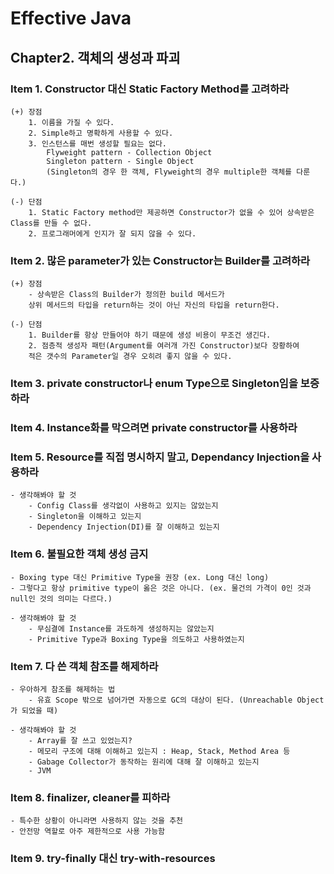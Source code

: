 # Effective Java 

## Chapter2. 객체의 생성과 파괴

### Item 1. Constructor 대신 Static Factory Method를 고려하라
    (+) 장점 
        1. 이름을 가질 수 있다. 
        2. Simple하고 명확하게 사용할 수 있다. 
        3. 인스턴스를 매번 생성할 필요는 없다. 
            Flyweight pattern - Collection Object 
            Singleton pattern - Single Object 
            (Singleton의 경우 한 객체, Flyweight의 경우 multiple한 객체를 다룬다.) 
    
    (-) 단점
        1. Static Factory method만 제공하면 Constructor가 없을 수 있어 상속받은 Class를 만들 수 없다. 
        2. 프로그래머에게 인지가 잘 되지 않을 수 있다.
    
### Item 2. 많은 parameter가 있는 Constructor는 Builder를 고려하라
    (+) 장점
        - 상속받은 Class의 Builder가 정의한 build 메서드가 
        상위 메서드의 타입을 return하는 것이 아닌 자신의 타입을 return한다. 
        
    (-) 단점 
        1. Builder를 항상 만들어야 하기 때문에 생성 비용이 무조건 생긴다. 
        2. 점층적 생성자 패턴(Argument를 여러개 가진 Constructor)보다 장황하여 
        적은 갯수의 Parameter일 경우 오히려 좋지 않을 수 있다. 
        
### Item 3. private constructor나 enum Type으로 Singleton임을 보증하라 

### Item 4. Instance화를 막으려면 private constructor를 사용하라 

### Item 5. Resource를 직접 명시하지 말고, Dependancy Injection을 사용하라 
    - 생각해봐야 할 것
        - Config Class를 생각없이 사용하고 있지는 않았는지
        - Singleton을 이해하고 있는지 
        - Dependency Injection(DI)를 잘 이해하고 있는지 
        
### Item 6. 불필요한 객체 생성 금지 
    - Boxing type 대신 Primitive Type을 권장 (ex. Long 대신 long) 
    - 그렇다고 항상 primitive type이 옳은 것은 아니다. (ex. 물건의 가격이 0인 것과 null인 것의 의미는 다르다.) 
    
    - 생각해봐야 할 것
        - 무심결에 Instance를 과도하게 생성하지는 않았는지
        - Primitive Type과 Boxing Type을 의도하고 사용하였는지 
       
### Item 7. 다 쓴 객체 참조를 해제하라 
    - 우아하게 참조를 해제하는 법 
        - 유효 Scope 밖으로 넘어가면 자동으로 GC의 대상이 된다. (Unreachable Object가 되었을 때) 

    - 생각해봐야 할 것 
        - Array를 잘 쓰고 있었는지? 
        - 메모리 구조에 대해 이해하고 있는지 : Heap, Stack, Method Area 등 
        - Gabage Collector가 동작하는 원리에 대해 잘 이해하고 있는지 
        - JVM 
        
### Item 8. finalizer, cleaner를 피하라 
    - 특수한 상황이 아니라면 사용하지 않는 것을 추천
    - 안전망 역할로 아주 제한적으로 사용 가능함 
    
### Item 9. try-finally 대신 try-with-resources 

###
